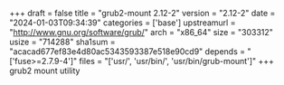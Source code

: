+++
draft = false
title = "grub2-mount 2.12-2"
version = "2.12-2"
date = "2024-01-03T09:34:39"
categories = ['base']
upstreamurl = "http://www.gnu.org/software/grub/"
arch = "x86_64"
size = "303312"
usize = "714288"
sha1sum = "acacad677ef83e4d80ac5343593387e518e90cd9"
depends = "['fuse>=2.7.9-4']"
files = "['usr/', 'usr/bin/', 'usr/bin/grub-mount']"
+++
grub2 mount utility